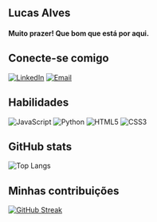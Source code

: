 ## Lucas Alves
 #### Muito prazer! Que bom que está por aqui.

## Conecte-se comigo
[![LinkedIn](https://img.shields.io/badge/LinkedIn-fff?style=for-the-badge&logo=linkedin&logoColor=0E76A8)](Lucasasdev@gmail.com)
[![Email](https://img.shields.io/badge/email-fff?style=for-the-badge&logo=Email&logoColor=0E76A8)](Lucasasdev@gmail.com)

## Habilidades
![JavaScript](https://img.shields.io/badge/JavaScript-000?style=for-the-badge&logo=javascript) ![Python](https://img.shields.io/badge/Python-000?style=for-the-badge&logo=python)
![HTML5](https://img.shields.io/badge/HTML5-000?style=for-the-badge&logo=html5)
![CSS3](https://img.shields.io/badge/CSS3-000?style=for-the-badge&logo=css3&logoColor=264CE4)

## GitHub stats
![Top Langs](https://github-readme-stats-git-masterrstaa-rickstaa.vercel.app/api/top-langs/?username=lucasasdev&layout=compact&bg_color=000&border_color=30A3DC&title_color=fff&text_color=FFF)


## Minhas contribuições
[![GitHub Streak](https://streak-stats.demolab.com/?user=Lucasasdev&theme=darkness&background=fff&border=30A3DC&dates=707070)](https://git.io/streak-stats)
